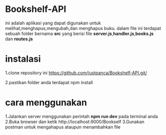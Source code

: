 # Bookshelf-API

ini adalah aplikasi yang dapat digunakan untuk melihat,menghapus,mengubah,dan menghapus buku.
dalam file ini terdapat sebuah folder bernama **src** yang berisi file **server.js**,**handler.js**,**books.js** dan **routes.js**

# instalasi
1.clone repository ini https://github.com/justpanca/Bookshelf-API.git/

2.pastikan folder anda terdapat npm install

# cara menggunakan
1.Jalankan server menggunakan perintah **npm run dev** pada terminal anda
2.Buka browser dan ketik http://localhost:9000/Bookself
3.Gunakan postman untuk mengahapus ataupun menambahkan file
